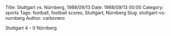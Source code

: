 Title: Stuttgart vs. Nürnberg, 1988/09/13
Date: 1988/09/13 00:00
Category: sports
Tags: football, football scores, Stuttgart, Nürnberg
Slug: stuttgart-vs-nurnberg
Author: carbonero


Stuttgart 4 - 0 Nürnberg
